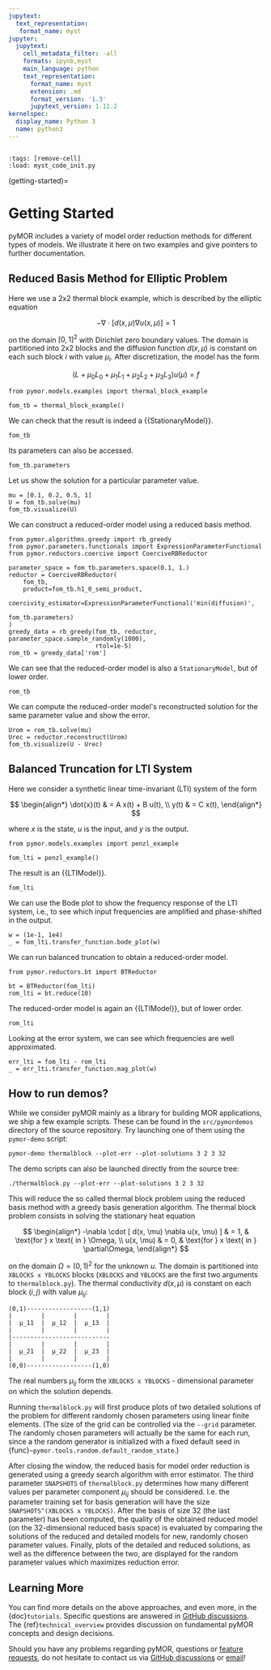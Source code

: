 ```yaml
---
jupytext:
  text_representation:
   format_name: myst
jupyter:
  jupytext:
    cell_metadata_filter: -all
    formats: ipynb,myst
    main_language: python
    text_representation:
      format_name: myst
      extension: .md
      format_version: '1.3'
      jupytext_version: 1.11.2
kernelspec:
  display_name: Python 3
  name: python3
---
```


```{try_on_binder}
```

```{code-cell}
:tags: [remove-cell]
:load: myst_code_init.py
```

(getting-started)=

# Getting Started

pyMOR includes a variety of model order reduction methods
for different types of models.
We illustrate it here on two examples and
give pointers to further documentation.

## Reduced Basis Method for Elliptic Problem

Here we use a 2x2 thermal block example,
which is described by the elliptic equation

$$
-\nabla \cdot [d(x, \mu) \nabla u(x, \mu)] = 1
$$

on the domain $[0, 1]^2$ with Dirichlet zero boundary values.
The domain is partitioned into 2x2 blocks and
the diffusion function $d(x, \mu)$ is constant
on each such block $i$ with value $\mu_i$.
After discretization, the model has the form

$$
(L + \mu_0 L_0 + \mu_1 L_1 + \mu_2 L_2 + \mu_3 L_3) u(\mu) = f
$$

```{code-cell}
from pymor.models.examples import thermal_block_example

fom_tb = thermal_block_example()
```

We can check that the result is indeed a {{StationaryModel}}.

```{code-cell}
fom_tb
```

Its parameters can also be accessed.

```{code-cell}
fom_tb.parameters
```

Let us show the solution for a particular parameter value.

```{code-cell}
mu = [0.1, 0.2, 0.5, 1]
U = fom_tb.solve(mu)
fom_tb.visualize(U)
```

We can construct a reduced-order model using a reduced basis method.

```{code-cell}
from pymor.algorithms.greedy import rb_greedy
from pymor.parameters.functionals import ExpressionParameterFunctional
from pymor.reductors.coercive import CoerciveRBReductor

parameter_space = fom_tb.parameters.space(0.1, 1.)
reductor = CoerciveRBReductor(
    fom_tb,
    product=fom_tb.h1_0_semi_product,
    coercivity_estimator=ExpressionParameterFunctional('min(diffusion)',
                                                       fom_tb.parameters)
)
greedy_data = rb_greedy(fom_tb, reductor, parameter_space.sample_randomly(1000),
                        rtol=1e-5)
rom_tb = greedy_data['rom']
```

We can see that the reduced-order model is also a `StationaryModel`,
but of lower order.

```{code-cell}
rom_tb
```

We can compute the reduced-order model's reconstructed solution
for the same parameter value and show the error.

```{code-cell}
Urom = rom_tb.solve(mu)
Urec = reductor.reconstruct(Urom)
fom_tb.visualize(U - Urec)
```

## Balanced Truncation for LTI System

Here we consider a synthetic linear time-invariant (LTI) system of the form

$$
\begin{align*}
  \dot{x}(t) & = A x(t) + B u(t), \\
  y(t) & = C x(t),
\end{align*}
$$

where $x$ is the state, $u$ is the input, and $y$ is the output.

```{code-cell}
from pymor.models.examples import penzl_example

fom_lti = penzl_example()
```

The result is an {{LTIModel}}.

```{code-cell}
fom_lti
```

We can use the Bode plot to show the frequency response of the LTI system, i.e.,
to see which input frequencies are amplified and phase-shifted in the output.

```{code-cell}
w = (1e-1, 1e4)
_ = fom_lti.transfer_function.bode_plot(w)
```

We can run balanced truncation to obtain a reduced-order model.

```{code-cell}
from pymor.reductors.bt import BTReductor

bt = BTReductor(fom_lti)
rom_lti = bt.reduce(10)
```

The reduced-order model is again an {{LTIModel}}, but of lower order.

```{code-cell}
rom_lti
```

Looking at the error system, we can see which frequencies are well approximated.

```{code-cell}
err_lti = fom_lti - rom_lti
_ = err_lti.transfer_function.mag_plot(w)
```

## How to run demos?

While we consider pyMOR mainly as a library for building MOR applications, we
ship a few example scripts. These can be found in the `src/pymordemos`
directory of the source repository. Try launching one of them using the
`pymor-demo` script:

```
pymor-demo thermalblock --plot-err --plot-solutions 3 2 3 32
```

The demo scripts can also be launched directly from the source tree:

```
./thermalblock.py --plot-err --plot-solutions 3 2 3 32
```

This will reduce the so called thermal block problem using the reduced basis
method with a greedy basis generation algorithm. The thermal block problem
consists in solving the stationary heat equation

$$
\begin{align*}
  -\nabla \cdot [ d(x, \mu) \nabla u(x, \mu) ] & = 1,
  & \text{for } x \text{ in } \Omega, \\
  u(x, \mu) & = 0,
  & \text{for } x \text{ in } \partial\Omega,
\end{align*}
$$

on the domain $\Omega = (0, 1)^2$ for the unknown $u$.
The domain is partitioned into `XBLOCKS x YBLOCKS` blocks
(`XBLOCKS` and `YBLOCKS` are the first two arguments to `thermalblock.py`).
The thermal conductivity $d(x, \mu)$ is constant on each block $(i, j)$ with
value $\mu_{ij}$:

```
(0,1)------------------(1,1)
|        |        |        |
|  μ_11  |  μ_12  |  μ_13  |
|        |        |        |
|---------------------------
|        |        |        |
|  μ_21  |  μ_22  |  μ_23  |
|        |        |        |
(0,0)------------------(1,0)
```

The real numbers $\mu_{ij}$ form the `XBLOCKS x YBLOCKS` - dimensional parameter
on which the solution depends.

Running `thermalblock.py` will first produce plots of two detailed
solutions of the problem for different randomly chosen parameters
using linear finite elements. (The size of the grid can be controlled
via the `--grid` parameter. The randomly chosen parameters will
actually be the same for each run, since a the random generator
is initialized with a fixed default seed in
{func}`~pymor.tools.random.default_random_state`.)

After closing the window, the reduced basis for model order reduction
is generated using a greedy search algorithm with error estimator.
The third parameter `SNAPSHOTS` of `thermalblock.py` determines how many
different values per parameter component $\mu_{ij}$ should be considered.
I.e. the parameter training set for basis generation will have the
size `SNAPSHOTS^(XBLOCKS x YBLOCKS)`. After the basis of size 32 (the
last parameter) has been computed, the quality of the obtained reduced model
(on the 32-dimensional reduced basis space) is evaluated by comparing the
solutions of the reduced and detailed models for new, randomly chosen
parameter values. Finally, plots of the detailed and reduced solutions, as well
as the difference between the two, are displayed for the random
parameter values which maximizes reduction error.

## Learning More

You can find more details on the above approaches,
and even more,
in the {doc}`tutorials`.
Specific questions are answered in
[GitHub discussions](https://github.com/pymor/pymor/discussions).
The {ref}`technical_overview` provides discussion on fundamental pyMOR concepts
and design decisions.

Should you have any problems regarding pyMOR, questions or
[feature requests](https://github.com/pymor/pymor/issues),
do not hesitate to contact us via
[GitHub discussions](https://github.com/pymor/pymor/discussions)
or [email](mailto:main.developers@pymor.org)!

